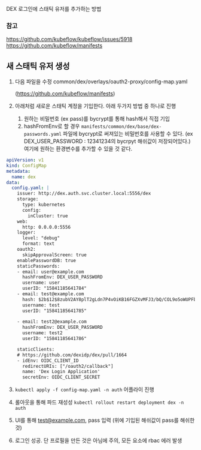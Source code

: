 DEX 로그인에 스태틱 유저를 추가하는 방법

### 참고
https://github.com/kubeflow/kubeflow/issues/5918
https://github.com/kubeflow/manifests 


## 새 스태틱 유저 생성

1. 다음 파일을 수정 common/dex/overlays/oauth2-proxy/config-map.yaml 
   
   (https://github.com/kubeflow/manifests)

2. 아래처럼 새로운 스태틱 계정을 기입한다. 아래 두가지 방법 중 하나로 진행

    1. 원하는 비밀번호 (ex pass)를 bycrypt를 통해 hash해서 직접 기입
    2. hashFromEnv로 할 경우 `manifests/common/dex/base/dex-passwords.yaml` 파일에 bycrypt로 써져있는 비밀번호를 사용할 수 있다.
     (ex DEX_USER_PASSWORD : 12341234의 bycrpyt 해쉬값이 저장되어있다.) 여기에 원하는 환경변수를 추가할 수 있을 것 같다.

```yaml
apiVersion: v1
kind: ConfigMap
metadata:
  name: dex
data:
  config.yaml: |
    issuer: http://dex.auth.svc.cluster.local:5556/dex
    storage:
      type: kubernetes
      config:
        inCluster: true
    web:
      http: 0.0.0.0:5556
    logger:
      level: "debug"
      format: text
    oauth2:
      skipApprovalScreen: true
    enablePasswordDB: true
    staticPasswords:
    - email: user@example.com
      hashFromEnv: DEX_USER_PASSWORD
      username: user
      userID: "15841185641784"
    - email: test@example.com
      hash: $2b$12$8zubV2AY8plT2gLdn7P4vOiKB16FGZXvMFJ3/bQ/COL9o5oWUPFby
      username: test
      userID: "15841185641785"
    
    - email: test2@example.com
      hashFromEnv: DEX_USER_PASSWORD
      username: test2
      userID: "15841185641786"

    staticClients:
    # https://github.com/dexidp/dex/pull/1664
    - idEnv: OIDC_CLIENT_ID
      redirectURIs: ["/oauth2/callback"]
      name: 'Dex Login Application'
      secretEnv: OIDC_CLIENT_SECRET
```

3. `kubectl apply -f config-map.yaml -n auth` 어플라이 진행 

4. 롤아웃을 통해 파드 재성성 `kubectl rollout restart deployment dex -n auth`
5. UI를 통해 test@example.com, pass 입력 (위에 기입된 해쉬값이 pass를 해쉬한것)
6. 로그인 성공. 단 프로필을 만든 것은 아님에 주의, 모든 요소에 rbac 에러 발생